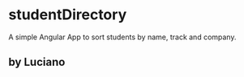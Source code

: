 # studentDirectory
A simple Angular App to sort students by name, track and company.

## by Luciano ##
